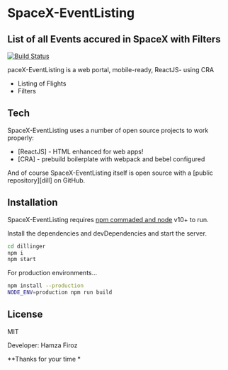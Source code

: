 # SpaceX-EventListing
## List of all Events accured in SpaceX with Filters

[![Build Status](https://travis-ci.org/joemccann/dillinger.svg?branch=master)](https://travis-ci.org/joemccann/dillinger)

paceX-EventListing is a web portal, mobile-ready, 
ReactJS- using CRA

- Listing of Flights
- Filters


## Tech

SpaceX-EventListing uses a number of open source projects to work properly:

- [ReactJS] - HTML enhanced for web apps!
- [CRA] - prebuild boilerplate with webpack and bebel configured


And of course SpaceX-EventListing itself is open source with a [public repository][dill]
 on GitHub.

## Installation

SpaceX-EventListing requires [npm commaded and node](https://nodejs.org/) v10+ to run.

Install the dependencies and devDependencies and start the server.

```sh
cd dillinger
npm i
npm start
```

For production environments...

```sh
npm install --production
NODE_ENV=production npm run build
```

## License

MIT

Developer: Hamza Firoz

**Thanks for your time *

